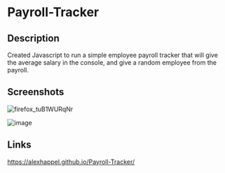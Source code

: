 # Payroll-Tracker

## Description
Created Javascript to run a simple employee payroll tracker that will give the average salary in the console, and give a random employee from the payroll.


## Screenshots
![firefox_tuB1WURqNr](https://github.com/AlexHappel/Payroll-Tracker/assets/156026228/24bc34db-41ea-4b42-b248-ce2ab40d789f)



![image](https://github.com/AlexHappel/Payroll-Tracker/assets/156026228/954173e4-956a-4656-94a8-011c06450472)


## Links
https://alexhappel.github.io/Payroll-Tracker/ 



